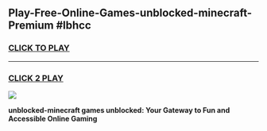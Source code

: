 
## Play-Free-Online-Games-unblocked-minecraft-Premium #lbhcc
<h3>
<a href="https://premium.freeplayer.one?title=unblocked-minecraft&ref=8M">CLICK TO PLAY</a></h3>
<hr>

<h3>
<a href="https://premium.freeplayer.one?title=unblocked-minecraft&ref=8M">CLICK 2 PLAY</a>
  
</h3>

<a href="https://premium.freeplayer.one?title=unblocked-minecraft&ref=8M"><img src="https://clearcache.store/games.png"></a>


**unblocked-minecraft games unblocked: Your Gateway to Fun and Accessible Online Gaming**
